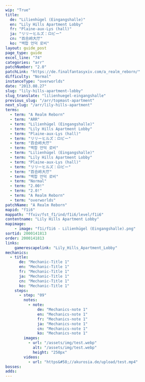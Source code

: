 ```yaml
---
wip: "True"
title:
  de: "Lilienhügel (Eingangshalle)"
  en: "Lily Hills Apartment Lobby"
  fr: "Plaine-aux-Lys (hall)"
  ja: "リリーヒルズ：ロビー"
  cn: "百合岭大厅"
  ko: "백합 언덕 로비"
layout: guide_post
page_type: guide
excel_line: "74"
categories: "arr"
patchNumber: "2.0"
patchLink: "https://de.finalfantasyxiv.com/a_realm_reborn/"
difficulty: "Normal"
instanceType: "overworlds"
date: "2013.08.27"
slug: "lily-hills-apartment-lobby"
slug_translate: "lilienhuegel-eingangshalle"
previous_slug: "/arr/topmast-apartment"
next_slug: "/arr/lily-hills-apartment"
terms:
  - term: "A Realm Reborn"
  - term: "ARR"
  - term: "Lilienhügel (Eingangshalle)"
  - term: "Lily Hills Apartment Lobby"
  - term: "Plaine-aux-Lys (hall)"
  - term: "リリーヒルズ：ロビー"
  - term: "百合岭大厅"
  - term: "백합 언덕 로비"
  - term: "Lilienhügel (Eingangshalle)"
  - term: "Lily Hills Apartment Lobby"
  - term: "Plaine-aux-Lys (hall)"
  - term: "リリーヒルズ：ロビー"
  - term: "百合岭大厅"
  - term: "백합 언덕 로비"
  - term: "Normal"
  - term: "2.00!"
  - term: "2.0!"
  - term: "A Realm Reborn"
  - term: "overworlds"
patchName: "A Realm Reborn"
mapid: "f1i6"
mappath: "ffxiv/fst_f1/ind/f1i6/level/f1i6"
contentname: "Lily Hills Apartment Lobby"
mapimage:
    - image: "f1i/f1i6 - Lilienhügel (Eingangshalle).png"
sortid: 2000141813
order: 2000141813
links:
    gamerescapelink: "Lily_Hills_Apartment_Lobby"
mechanics:
  - title:
      de: "Mechanic-Title 1"
      en: "Mechanic-Title 1"
      fr: "Mechanic-Title 1"
      ja: "Mechanic-Title 1"
      cn: "Mechanic-Title 1"
      ko: "Mechanic-Title 1"
    steps:
      - step: "09"
        notes:
          - note:
              de: "Mechanics-note 1"
              en: "Mechanics-note 1"
              fr: "Mechanics-note 1"
              ja: "Mechanics-note 1"
              cn: "Mechanics-note 1"
              ko: "Mechanics-note 1"
        images:
          - url: "/assets/img/test.webp"
            alt: "/assets/img/test.webp"
            height: "250px"
        videos:
          - url: "https&#58;//akurosia.de/upload/test.mp4"
bosses:
adds:
---
```

